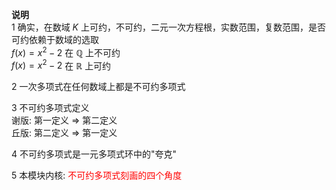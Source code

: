 **说明**  
1 确实，在数域 $K$ 上可约，不可约，二元一次方程根，实数范围，复数范围，是否可约依赖于数域的选取  
$f(x)=x^2-2$ 在 $\mathbb{Q}$ 上不可约  
$f(x)=x^2-2$ 在 $\mathbb{R}$ 上可约  
  
2 一次多项式在任何数域上都是不可约多项式  
  
3 不可约多项式定义  
谢版: 第一定义 $\Rightarrow$ 第二定义  
丘版: 第二定义 $\Rightarrow$ 第一定义  
  
4 不可约多项式是一元多项式环中的"夸克"  
  
5 本模块内核: <font color=red>不可约多项式刻画的四个角度</font>  
